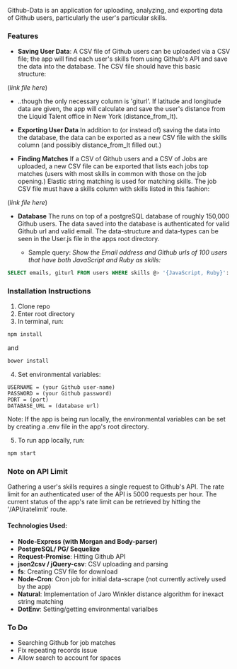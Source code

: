
Github-Data is an application for uploading, analyzing, and exporting data of Github users, particularly the user's particular skills.

### Features
- **Saving User Data**: A CSV file of Github users can be uploaded via a CSV file; the app will find each user's skills from using Github's API and save the data into the database. The CSV file should have this basic structure:

(*link file here*)

 - ..though the only necessary column is 'giturl'. If latitude and longitude data are given, the app will calculate and save the user's distance from the Liquid Talent office in New York (distance_from_lt).

- **Exporting User Data** In addition to (or instead of) saving the data into the database, the data can be exported as a new CSV file with the skills column (and possibly distance_from_lt filled out.)

- **Finding Matches** If a CSV of Github users and a CSV of Jobs are uploaded, a new CSV file can be exported that lists each jobs top matches (users with most skills in common with those on the job opening.) Elastic string matching is used for matching skills. The job CSV file must have a skills column with skills listed in this fashion:

(*link file here*)

- **Database** The runs on top of a postgreSQL database of roughly 150,000 Github users. The data saved into the database is authenticated for valid Github url and valid email. The data-structure and data-types can be seen in the User.js file in the apps root directory.

  - Sample query:
*Show the Email address and Github urls of  100 users that have both JavaScript and Ruby as skills:*

```sql
SELECT emails, giturl FROM users WHERE skills @> '{JavaScript, Ruby}'::text[] LIMIT 100;
```


### Installation Instructions
1. Clone repo
2. Enter root directory
3. In terminal, run:
```bash
npm install
```
and
```bash
bower install
```
4. Set environmental variables:
```
USERNAME = (your Github user-name)
PASSWORD = (your Github password)
PORT = (port)
DATABASE_URL = (database url)
```
Note: If the app is being run locally, the environmental variables can be set by creating a .env file in the app's root directory.

5. To run app locally, run:
```bash
npm start
```

### Note on API Limit
Gathering a user's skills requires a single request to Github's API. The rate limit for an authenticated user of the API is 5000 requests per hour. The current status of the app's rate limit can be retrieved by hitting the '/API/ratelimit' route.

#### Technologies Used:
- **Node-Express (with Morgan and Body-parser)**
- **PostgreSQL/ PG/ Sequelize**
- **Request-Promise**: Hitting Github API
- **json2csv / jQuery-csv**: CSV uploading and parsing
- **fs**: Creating CSV file for download
- **Node-Cron**: Cron job for initial data-scrape (not currently actively used by the app)
- **Natural**: Implementation of Jaro Winkler distance algorithm for inexact string matching
- **DotEnv**: Setting/getting environmental varialbes
### To Do
- Searching Github for job matches
- Fix repeating records issue
- Allow search to account for spaces
